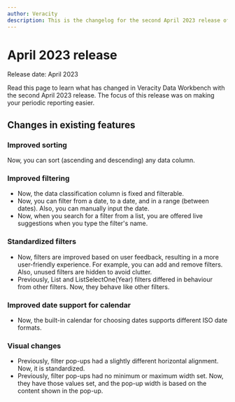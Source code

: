```yaml
---
author: Veracity
description: This is the changelog for the second April 2023 release of Data Workbench.
---
```


# April 2023 release

Release date: April 2023

Read this page to learn what has changed in Veracity Data Workbench with the second April 2023 release. The focus of this release was on making your periodic reporting easier.

## Changes in existing features

### Improved sorting
Now, you can sort (ascending and descending) any data column.

### Improved filtering
* Now, the data classification column is fixed and filterable.
* Now, you can filter from a date, to a date, and in a range (between dates). Also, you can manually input the date.
* Now, when you search for a filter from a list, you are offered live suggestions when you type the filter's name.

### Standardized filters
* Now, filters are improved based on user feedback, resulting in a more user-friendly experience. For example, you can add and remove filters. Also, unused filters are hidden to avoid clutter.
* Previously, List and ListSelectOne(Year) filters differed in behaviour from other filters. Now, they behave like other filters.

### Improved date support for calendar
* Now, the built-in calendar for choosing dates supports different ISO date formats.

### Visual changes
* Previously, filter pop-ups had a slightly different horizontal alignment. Now, it is standardized.
* Previously, filter pop-ups had no minimum or maximum width set. Now, they have those values set, and the pop-up width is based on the content shown in the pop-up.